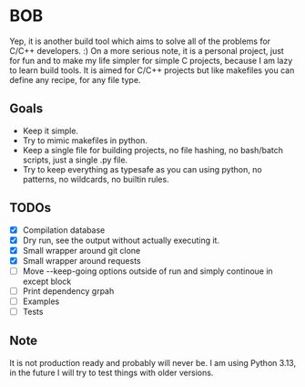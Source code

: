 # BOB

Yep, it is another build tool which aims to solve all of the problems for C/C++ developers. :)
On a more serious note, it is a personal project, just for fun and to make my life simpler for 
simple C projects, because I am lazy to learn build tools. It is aimed for C/C++ projects but like
makefiles you can define any recipe, for any file type.

## Goals

- Keep it simple.
- Try to mimic makefiles in python.
- Keep a single file for building projects, no file hashing, no bash/batch scripts, just a single .py file.
- Try to keep everything as typesafe as you can using python, no patterns, no wildcards, no builtin rules.

## TODOs

- [x] Compilation database 
- [x] Dry run, see the output without actually executing it.
- [x] Small wrapper around git clone
- [x] Small wrapper around requests
- [ ] Move --keep-going options outside of run and simply continoue in except block
- [ ] Print dependency grpah
- [ ] Examples
- [ ] Tests

## Note

It is not production ready and probably will never be. I am using Python 3.13, in the future I will try to test 
things with older versions.
